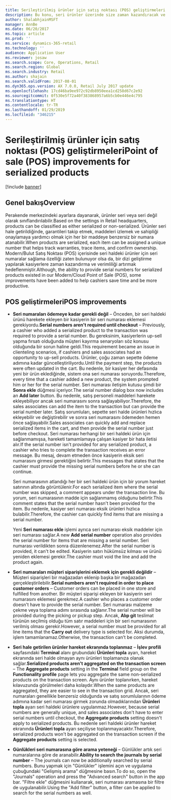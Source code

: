 ```yaml
---
title: Serileştirilmiş ürünler için satış noktası (POS) geliştirmeleri
description: Bu konu, seri ürünler üzerinde size zaman kazandıracak ve verimliliğinizi artıracak geliştirmeleri listeler.
author: ShalabhjainMSFT
manager: AnnBe
ms.date: 06/20/2017
ms.topic: article
ms.prod: ''
ms.service: dynamics-365-retail
ms.technology: ''
audience: Application User
ms.reviewer: josaw
ms.search.scope: Core, Operations, Retail
ms.search.region: Global
ms.search.industry: Retail
ms.author: shajain
ms.search.validFrom: 2017-08-01
ms.dyn365.ops.version: AX 7.0.0, Retail July 2017 update
ms.openlocfilehash: 17cd46ba9ee972c92db8950eea1cd258d67c2e92
ms.sourcegitcommit: 0f530e5f72a40f383868957a6b5cb0e446e4c795
ms.translationtype: HT
ms.contentlocale: tr-TR
ms.lasthandoff: 01/29/2019
ms.locfileid: "346215"
---
```

# <a name="point-of-sale-pos-improvements-for-serialized-products"></a><span data-ttu-id="a91b7-103">Serileştirilmiş ürünler için satış noktası (POS) geliştirmeleri</span><span class="sxs-lookup"><span data-stu-id="a91b7-103">Point of sale (POS) improvements for serialized products</span></span>

[!include [banner](includes/banner.md)]

## <a name="overview"></a><span data-ttu-id="a91b7-104">Genel bakış</span><span class="sxs-lookup"><span data-stu-id="a91b7-104">Overview</span></span>

<span data-ttu-id="a91b7-105">Perakende merkezindeki ayarlara dayanarak, ürünler seri veya seri değil olarak sınıflandırılabilir.</span><span class="sxs-lookup"><span data-stu-id="a91b7-105">Based on the settings in Retail headquarters, products can be classified as either serialized or non-serialized.</span></span> <span data-ttu-id="a91b7-106">Ürünler seri hale getirildiğinde, garantileri takip etmek, maddeleri izlemek ve sahipliği onaylamaya yardımcı olmak için her bir maddeye benzersiz bir numara atanabilir.</span><span class="sxs-lookup"><span data-stu-id="a91b7-106">When products are serialized, each item can be assigned a unique number that helps track warranties, trace items, and confirm ownership.</span></span> <span data-ttu-id="a91b7-107">Modern/Bulut Satış Noktası (POS) içerisinde seri haldeki ürünler için seri numaralar sağlama özelliği zaten bulunuyor olsa da, bir dizi geliştirme yapılarak kasiyerlere zaman kazandırma ve verimliliği artırmak hedeflenmiştir.</span><span class="sxs-lookup"><span data-stu-id="a91b7-107">Although, the ability to provide serial numbers for serialized products existed in our Modern/Cloud Point of Sale (POS), some improvements have been added to help cashiers save time and be more productive.</span></span>

## <a name="pos-improvements"></a><span data-ttu-id="a91b7-108">POS geliştirmeleri</span><span class="sxs-lookup"><span data-stu-id="a91b7-108">POS improvements</span></span>

- <span data-ttu-id="a91b7-109">**Seri numaraları ödemeye kadar gerekli değil** – Önceden, bir seri haldeki ürünü harekete ekleyen bir kasiyerin bir seri numarası eklemesi gerekiyordu.</span><span class="sxs-lookup"><span data-stu-id="a91b7-109">**Serial numbers aren't required until checkout** – Previously, a cashier who added a serialized product to the transaction was required to provide a serial number.</span></span> <span data-ttu-id="a91b7-110">Bu gereksinim, kasiyerlerin up-sell yapma fırsatı olduğunda müşteri kayırma senaryoları söz konusu olduğunda bir sorun haline geldi.</span><span class="sxs-lookup"><span data-stu-id="a91b7-110">This requirement became an issue in clienteling scenarios, if cashiers and sales associates had an opportunity to up-sell products.</span></span> <span data-ttu-id="a91b7-111">Ürünler, çoğu zaman sepette ödeme adımına kadar güncelleştiriliyordu.</span><span class="sxs-lookup"><span data-stu-id="a91b7-111">Until the payment step, the products were often updated in the cart.</span></span> <span data-ttu-id="a91b7-112">Bu nedenle, bir kasiyer her defasında yeni bir ürün eklediğinde, sistem ona seri numarası soruyordu.</span><span class="sxs-lookup"><span data-stu-id="a91b7-112">Therefore, every time that a cashier added a new product, the system prompted him or her for the serial number.</span></span> <span data-ttu-id="a91b7-113">Seri numarası iletişim kutusu şimdi bir **Sonra ekle** düğmesi içeriyor.</span><span class="sxs-lookup"><span data-stu-id="a91b7-113">The serial number dialog box now includes an **Add later** button.</span></span> <span data-ttu-id="a91b7-114">Bu nedenle, satış personeli maddeleri harekete ekleyebiliyor ancak seri numarasını sonra sağlayabiliyor.</span><span class="sxs-lookup"><span data-stu-id="a91b7-114">Therefore, the sales associates can add the item to the transaction but can provide the serial number later.</span></span> <span data-ttu-id="a91b7-115">Satış sorumluları, sepette seri halde ürünleri hızlıca ekleyebilir ve değiştirebilir ve sonra seri numarasını ödemeden hemen önce sağlayabilir.</span><span class="sxs-lookup"><span data-stu-id="a91b7-115">Sales associates can quickly add and replace serialized items in the cart, and then provide the serial number just before checkout.</span></span> <span data-ttu-id="a91b7-116">Seri numarası herhangi bir seri haldeki ürün için sağlanmamışsa, hareketi tamamlamaya çalışan kasiyer bir hata iletisi alır.</span><span class="sxs-lookup"><span data-stu-id="a91b7-116">If the serial number isn't provided for any serialized product, a cashier who tries to complete the transaction receives an error message.</span></span> <span data-ttu-id="a91b7-117">Bu mesaj, devam etmeden önce kasiyerin eksik seri numarasını girmesi gerektiğini belirtir.</span><span class="sxs-lookup"><span data-stu-id="a91b7-117">This messages that states that the cashier must provide the missing serial numbers before he or she can continue.</span></span>

    <span data-ttu-id="a91b7-118">Seri numarasının atlandığı her bir seri haldeki ürün için bir yorum hareket satırının altında görüntülenir.</span><span class="sxs-lookup"><span data-stu-id="a91b7-118">For each serialized item where the serial number was skipped, a comment appears under the transaction line.</span></span> <span data-ttu-id="a91b7-119">Bu yorum, seri numarasının madde için sağlanmamış olduğunu belirtir.</span><span class="sxs-lookup"><span data-stu-id="a91b7-119">This comment states that the serial number hasn't been provided for the item.</span></span> <span data-ttu-id="a91b7-120">Bu nedenle, kasiyer seri numarası eksik ürünleri hızlıca bulabilir.</span><span class="sxs-lookup"><span data-stu-id="a91b7-120">Therefore, the cashier can quickly find items that are missing a serial number.</span></span>

    <span data-ttu-id="a91b7-121">Yeni **Seri numarası ekle** işlemi ayrıca seri numarası eksik maddeler için seri numarası sağlar.</span><span class="sxs-lookup"><span data-stu-id="a91b7-121">A new **Add serial number** operation also provides the serial number for items that are missing a serial number.</span></span> <span data-ttu-id="a91b7-122">Seri numarası verildikten sonra düzenlenemez.</span><span class="sxs-lookup"><span data-stu-id="a91b7-122">After the serial number is provided, it can't be edited.</span></span> <span data-ttu-id="a91b7-123">Kasiyerin satırı hükümsüz kılması ve ürünü yeniden eklemesi gerekir.</span><span class="sxs-lookup"><span data-stu-id="a91b7-123">The cashier must void the line and add the product again.</span></span>
    
- <span data-ttu-id="a91b7-124">**Seri numaraları müşteri siparişlerini eklemek için gerekli değildir** – Müşteri siparişleri bir mağazadan eklenip başka bir mağazadan gerçekleştirilebilir.</span><span class="sxs-lookup"><span data-stu-id="a91b7-124">**Serial numbers aren't required in order to place customer orders** – Customer orders can be placed in one store and fulfilled from another.</span></span> <span data-ttu-id="a91b7-125">Bir müşteri siparişi ekleyen bir kasiyerin seri numarasını eklemesi gerekmez.</span><span class="sxs-lookup"><span data-stu-id="a91b7-125">A cashier who places a customer order doesn't have to provide the serial number.</span></span> <span data-ttu-id="a91b7-126">Seri numarası malzeme çekme veya toplama adımı sırasında sağlanır.</span><span class="sxs-lookup"><span data-stu-id="a91b7-126">The serial number will be provided during the picking or pickup step.</span></span> <span data-ttu-id="a91b7-127">Ancak, **Alıp git** teslimat türünün seçilmiş olduğu tüm satır maddeleri için bir seri numarasının verilmiş olması gerekir.</span><span class="sxs-lookup"><span data-stu-id="a91b7-127">However, a serial number must be provided for all line items that the **Carry out** delivery type is selected for.</span></span> <span data-ttu-id="a91b7-128">Aksi durumda, işlem tamamlanamaz.</span><span class="sxs-lookup"><span data-stu-id="a91b7-128">Otherwise, the transaction can't be completed.</span></span>
- <span data-ttu-id="a91b7-129">**Seri hale getirilen ürünler hareket ekranında toplanmaz** – **İşlev profili** sayfasındaki **Terminal** alanı grubundaki **Ürünleri topla** ayarı, hareket ekranında seri halde olmayan aynı ürünleri toplamanıza olanak sağlar.</span><span class="sxs-lookup"><span data-stu-id="a91b7-129">**Serialized products aren't aggregated on the transaction screen** – The **Aggregate products** setting in the **Terminal** field group on the **Functionality profile** page lets you aggregate the same non-serialized products on the transaction screen.</span></span> <span data-ttu-id="a91b7-130">Aynı ürünler toplanırken, hareket kılavuzunda görülmeleri daha kolaydır.</span><span class="sxs-lookup"><span data-stu-id="a91b7-130">When the same products are aggregated, they are easier to see in the transaction grid.</span></span> <span data-ttu-id="a91b7-131">Ancak, seri numaraları genellikle benzersiz olduğunda ve satış sorumlularının ödeme adımına kadar seri numarası girmek zorunda olmadıklarından **Ürünleri topla** ayarı seri haldeki ürünlere uygulanmaz.</span><span class="sxs-lookup"><span data-stu-id="a91b7-131">However, because serial numbers are generally unique, and sales associates don't have to enter serial numbers until checkout, the **Aggregate products** setting doesn't apply to serialized products.</span></span> <span data-ttu-id="a91b7-132">Bu nedenle seri haldeki ürünler hareket ekranında **Ürünleri topla** ayarı seçiliyse toplanmayacaktır.</span><span class="sxs-lookup"><span data-stu-id="a91b7-132">Therefore, serialized products won't be aggregated on the transaction screen if the **Aggregate products** setting is selected.</span></span>
- <span data-ttu-id="a91b7-133">**Günlükleri seri numarasına göre arama yeteneği** – Günlükler artık seri numaralarına göre de aranabilir.</span><span class="sxs-lookup"><span data-stu-id="a91b7-133">**Ability to search the journals by serial number** – The journals can now be additionally searched by serial numbers.</span></span> <span data-ttu-id="a91b7-134">Bunu yapmak için "Günlükler" işlemini açın ve uygulama çubuğundaki "Gelişmiş arama" düğmesine basın.</span><span class="sxs-lookup"><span data-stu-id="a91b7-134">To do so, open the "Journals" operation and press the "Advanced search" button in the app bar.</span></span> <span data-ttu-id="a91b7-135">"Filtre ekle" düğmesini kullanarak, seri numarası aramasına bir filtre de uygulanabilir.</span><span class="sxs-lookup"><span data-stu-id="a91b7-135">Using the "Add filter" button, a filter can be applied to search for the serial numbers as well.</span></span>
